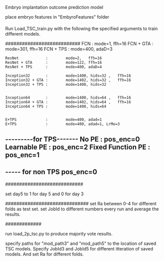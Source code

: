 Embryo implantation outcome prediction model

place embryo features in "EmbyroFeatures" folder


####
Run Load_TSC_train.py with the following the specified arguments to train different models.

###########################
    FCN               :        mode=1,   ffh=16
    FCN + GTA         :        mode=301, ffh=16
    FCN + TPS         :        mode=400, adaD=3
    
    ResNet            :        mode=2,   ffh=16
    ResNet + GTA      :        mode=122, ffh=16
    ResNet + TPS      :        mode=400, adaD=4
    
    Inception32       :        mode=1400, hids=32 ,   ffh=16
    Inception32 + GTA :        mode=1402, hids=32 ,   ffh=16
    Inception32 + TPS :        mode=1408, hids=32
    
    
    Inception64       :        mode=1400, hids=64 ,   ffh=16
    Inception64 + GTA :        mode=1402, hids=64 ,   ffh=16
    Inception64 + TPS :        mode=1408, hids=64 
    
    
    E+TPS             :        mode=400, adad=1
    E+TPS             :        mode=400, adad=1, LrMo=3
---------for TPS-------
    No PE             : pos_enc=0
    Learnable PE      : pos_enc=2
    Fixed Function PE : pos_enc=1
------
----- for non TPS
    pos_enc=0
-------------
############################

set day5 to 1 for day 5 and 0 for day 3


##############################
set Ra between 0-4 for different folds as test set.
set JobId to different numbers every run and average the results.

#############

run load_2p_tsc.py to produce majority vote results.

specify paths for "mod_path3" and "mod_path5" to the location of saved TSC models.
Specify JobId3 and JobId5 for different itteration of saved models. And set Ra for different folds.